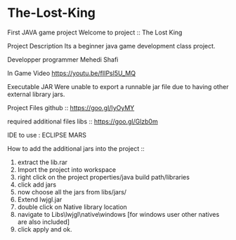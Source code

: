 # The-Lost-King
First JAVA game project
Welcome to project :: The Lost King

Project Description
Its a beginner java game development class project.

Developper programmer 
Mehedi Shafi

In Game Video
https://youtu.be/fIIPsl5U_MQ

Executable JAR
Were unable to export a runnable jar file due to having other external library jars.

Project Files
github :: https://goo.gl/IyOyMY

required additional files
libs :: https://goo.gl/Glzb0m

IDE to use : ECLIPSE MARS

How to add the additional jars into the project ::

1. extract the lib.rar
2. Import the project into workspace
3. right click on the project properties/java build path/libraries
4. click add jars
5. now choose all the jars from libs/jars/
6. Extend lwjgl.jar
7. double click on Native library location
8. navigate to Libs\lwjgl\native\windows [for windows user other natives are also included]
9. click apply and ok.
